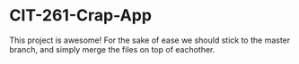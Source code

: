 # CIT-261-Crap-App
This project is awesome!
For the sake of ease we should stick to the master branch, and simply merge the files on top of eachother. 

